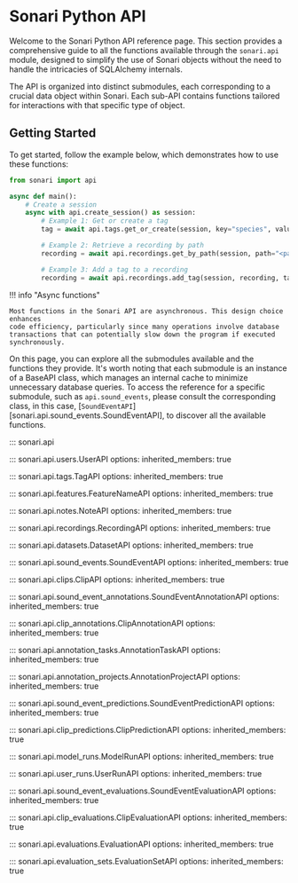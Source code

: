 # Sonari Python API

Welcome to the Sonari Python API reference page. This section provides a
comprehensive guide to all the functions available through the `sonari.api`
module, designed to simplify the use of Sonari objects without the need to
handle the intricacies of SQLAlchemy internals.

The API is organized into distinct submodules, each corresponding to a crucial
data object within Sonari. Each sub-API contains functions tailored for
interactions with that specific type of object.

## Getting Started

To get started, follow the example below, which demonstrates how to use these functions:

```python
from sonari import api

async def main():
    # Create a session
    async with api.create_session() as session:
        # Example 1: Get or create a tag
        tag = await api.tags.get_or_create(session, key="species", value="Myotis myotis")

        # Example 2: Retrieve a recording by path
        recording = await api.recordings.get_by_path(session, path="<path_to_file>")

        # Example 3: Add a tag to a recording
        recording = await api.recordings.add_tag(session, recording, tag)
```

!!! info "Async functions"

    Most functions in the Sonari API are asynchronous. This design choice enhances
    code efficiency, particularly since many operations involve database
    transactions that can potentially slow down the program if executed
    synchronously.

On this page, you can explore all the submodules available and the functions
they provide. It's worth noting that each submodule is an instance of a BaseAPI
class, which manages an internal cache to minimize unnecessary database
queries. To access the reference for a specific submodule, such as
`api.sound_events`, please consult the corresponding class, in this case,
[`SoundEventAPI`][sonari.api.sound_events.SoundEventAPI], to discover all the available functions.

::: sonari.api

::: sonari.api.users.UserAPI
    options:
        inherited_members: true

::: sonari.api.tags.TagAPI
    options:
        inherited_members: true

::: sonari.api.features.FeatureNameAPI
    options:
        inherited_members: true

::: sonari.api.notes.NoteAPI
    options:
        inherited_members: true

::: sonari.api.recordings.RecordingAPI
    options:
        inherited_members: true

::: sonari.api.datasets.DatasetAPI
    options:
        inherited_members: true

::: sonari.api.sound_events.SoundEventAPI
    options:
        inherited_members: true

::: sonari.api.clips.ClipAPI
    options:
        inherited_members: true

::: sonari.api.sound_event_annotations.SoundEventAnnotationAPI
    options:
        inherited_members: true

::: sonari.api.clip_annotations.ClipAnnotationAPI
    options:
        inherited_members: true

::: sonari.api.annotation_tasks.AnnotationTaskAPI
    options:
        inherited_members: true

::: sonari.api.annotation_projects.AnnotationProjectAPI
    options:
        inherited_members: true

::: sonari.api.sound_event_predictions.SoundEventPredictionAPI
    options:
        inherited_members: true

::: sonari.api.clip_predictions.ClipPredictionAPI
    options:
        inherited_members: true

::: sonari.api.model_runs.ModelRunAPI
    options:
        inherited_members: true

::: sonari.api.user_runs.UserRunAPI
    options:
        inherited_members: true

::: sonari.api.sound_event_evaluations.SoundEventEvaluationAPI
    options:
        inherited_members: true

::: sonari.api.clip_evaluations.ClipEvaluationAPI
    options:
        inherited_members: true

::: sonari.api.evaluations.EvaluationAPI
    options:
        inherited_members: true

::: sonari.api.evaluation_sets.EvaluationSetAPI
    options:
        inherited_members: true
